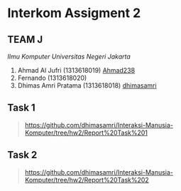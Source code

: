 # Interkom Assigment 2


## TEAM J ##

*Ilmu Komputer Universitas Negeri Jakarta*

  1. Ahmad Al Jufri (1313618019) [Ahmad238](https://github.com/Ahmad238)
  3. Fernando (1313618020)
  3. Dhimas Amri Pratama (1313618018) [dhimasamri](https://github.com/dhimasamri)
 

## Task 1 ##

> https://github.com/dhimasamri/Interaksi-Manusia-Komputer/tree/hw2/Report%20Task%201

## Task 2 ##

> https://github.com/dhimasamri/Interaksi-Manusia-Komputer/tree/hw2/Report%20Task%202
